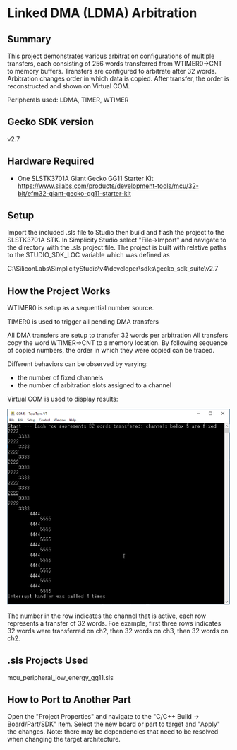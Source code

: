 # Linked DMA (LDMA) Arbitration #

## Summary ##

This project demonstrates various arbitration configurations of multiple transfers, each consisting of 256 words transferred from WTIMER0→CNT to memory buffers. Transfers are configured to arbitrate after 32 words. Arbitration changes order in which data is copied. After transfer, the order is reconstructed and shown on Virtual COM.

Peripherals used: LDMA, TIMER, WTIMER

## Gecko SDK version ##

v2.7

## Hardware Required ##

- One SLSTK3701A Giant Gecko GG11 Starter Kit
<https://www.silabs.com/products/development-tools/mcu/32-bit/efm32-giant-gecko-gg11-starter-kit>

## Setup ##

Import the included .sls file to Studio then build and flash the project to the SLSTK3701A STK.
In Simplicity Studio select "File->Import" and navigate to the directory with the .sls project file.
The project is built with relative paths to the STUDIO_SDK_LOC variable which was defined as

C:\SiliconLabs\SimplicityStudio\v4\developer\sdks\gecko_sdk_suite\v2.7

## How the Project Works ##

WTIMER0 is setup as a sequential number source.

TIMER0 is used to trigger all pending DMA transfers

All DMA transfers are setup to transfer 32 words per arbitration
All transfers copy the word WTIMER->CNT to a memory location.
By following sequence of copied numbers, the order in which
they were copied can be traced.

Different behaviors can be observed by varying:

- the number of fixed channels
- the number of arbitration slots assigned to a channel

Virtual COM is used to display results:

![VCOM output when running the example](mcu_peripheral_ldma_vcom_output.png)

The number in the row indicates the channel that is active, each row represents a transfer of 32 words.  Foe example, first three rows indicates 32 words were transferred on ch2, then 32  words on ch3, then 32 words on ch2.

## .sls Projects Used ##

mcu_peripheral_low_energy_gg11.sls

## How to Port to Another Part ##

Open the "Project Properties" and navigate to the "C/C++ Build -> Board/Part/SDK" item.  Select the new board or part to target and "Apply" the changes.  Note: there may be dependencies that need to be resolved when changing the target architecture.
